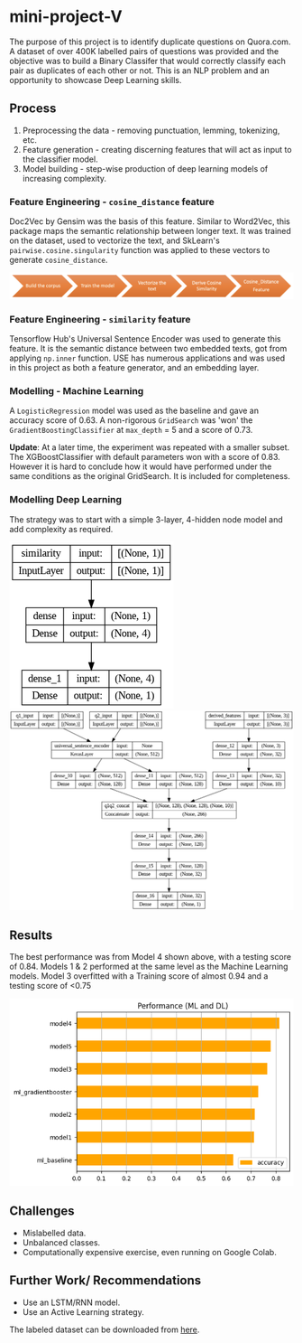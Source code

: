 # mini-project-V

The purpose of this project is to identify duplicate questions on Quora.com. A dataset of over 400K labelled pairs of questions was provided and the objective was to build a Binary Classifer that would correctly classify each pair as duplicates of each other or not. This is an NLP problem and an opportunity to showcase Deep Learning skills.

## Process

1. Preprocessing the data - removing punctuation, lemming, tokenizing, etc.
2. Feature generation - creating discerning features that will act as input to the classifier model.
3. Model building - step-wise production of deep learning models of increasing complexity.

### Feature Engineering - `cosine_distance` feature

Doc2Vec by Gensim was the basis of this feature. Similar to Word2Vec, this package maps the semantic relationship between longer text. It was trained on the dataset, used to vectorize the text, and SkLearn's `pairwise.cosine.singularity` function was applied to these vectors to generate `cosine_distance`.

![flow](images/flow_cosine_distance.png)

### Feature Engineering - `similarity` feature
Tensorflow Hub's Universal Sentence Encoder was used to generate this feature. It is the semantic distance between two embedded texts, got from applying `np.inner` function. USE has numerous applications and was used in this project as both a feature generator, and an embedding layer.

### Modelling - Machine Learning
A `LogisticRegression` model was used as the baseline and gave an accuracy score of 0.63. A non-rigorous `GridSearch` was 'won' the `GradientBoostingClassifier` at `max_depth` = 5 and a score of 0.73.

**Update**: At a later time, the experiment was repeated with a smaller subset. The XGBoostClassifier with default parameters won with a score of 0.83. However it is hard to conclude how it would have performed under the same conditions as the original GridSearch. It is included for completeness.

### Modelling Deep Learning
The strategy was to start with a simple 3-layer, 4-hidden node model and add complexity as required.

![plot](images/model_1.png)
![plot](images/model_4.png)

## Results
The best performance was from Model 4 shown above, with a testing score of 0.84. Models 1 & 2 performed at the same level as the Machine Learning models. Model 3 overfitted with a Training score of almost 0.94 and a testing score of <0.75

![plot](images/performance.png) 

## Challenges
* Mislabelled data. 
* Unbalanced classes.
* Computationally expensive exercise, even running on Google Colab. 

## Further Work/ Recommendations
* Use an LSTM/RNN model.
* Use an Active Learning strategy.


The labeled dataset can be downloaded from [here](https://drive.google.com/file/d/19iWVGLBi7edqybybam56bt2Zy7vpf1Xc/view?usp=sharing).
